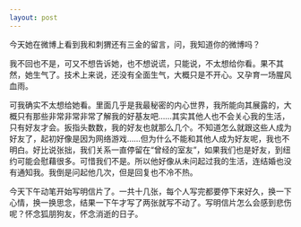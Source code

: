 ```yaml
---
layout: post
---
```

今天她在微博上看到我和刺猬还有三金的留言，问，我知道你的微博吗？

我不回也不是，可又不想告诉她，也不想说谎，只能说，不太想给你看。果不其然，她生气了。技术上来说，还没有全面生气，大概只是不开心。又孕育一场腥风血雨。

可我确实不太想给她看。里面几乎是我最秘密的内心世界，我所能向其展露的，大概只有那些非常非常非常了解我的好基友吧……其实其他人也不会关心我的生活，只有好友才会。扳指头数数，我的好友也就那么几个。不知道怎么就跟这些人成为好友了，起初好像是因为网络游戏……但为什么不能和其他人成为好友呢，我也不明白。好比说张拙，我们关系一直停留在“曾经的室友”，如果我们也是好友，到纽约可能会慰藉很多。可惜我们不是。所以他好像从未问起过我的生活，连结婚也没有通知我。我倒是问起他几次，但是回复也不冷不热。

今天下午动笔开始写明信片了。一共十几张，每个人写完都要停下来好久，换一下心情，换一换思念，结果一下午才写了两张就写不动了。写明信片怎么会感到悲伤呢？怀念狐朋狗友，怀念消逝的日子。
